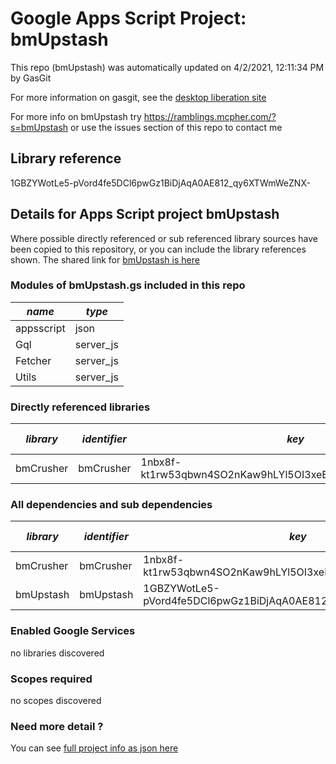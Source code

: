 # Google Apps Script Project: bmUpstash
This repo (bmUpstash) was automatically updated on 4/2/2021, 12:11:34 PM by GasGit

For more information on gasgit, see the [desktop liberation site](https://ramblings.mcpher.com/drive-sdk-and-github/migrategasgit/ "desktop liberation")

For more info on bmUpstash try https://ramblings.mcpher.com/?s=bmUpstash or use the issues section of this repo to contact me
## Library reference
1GBZYWotLe5-pVord4fe5DCl6pwGz1BiDjAqA0AE812_qy6XTWmWeZNX-


## Details for Apps Script project bmUpstash
Where possible directly referenced or sub referenced library sources have been copied to this repository, or you can include the library references shown. 
The shared link for [bmUpstash is here](https://script.google.com/d/1GBZYWotLe5-pVord4fe5DCl6pwGz1BiDjAqA0AE812_qy6XTWmWeZNX-/edit?usp=sharing "open in the GAS IDE")

### Modules of bmUpstash.gs included in this repo
*name*|*type*
--- | --- 
appsscript| json
Gql| server_js
Fetcher| server_js
Utils| server_js
### Directly referenced libraries
*library*|*identifier*|*key*|*version*|*dev mode*|*source*|
--- | --- | --- | --- | --- | --- 
bmCrusher| bmCrusher|1nbx8f-kt1rw53qbwn4SO2nKaw9hLYl5OI3xeBgkBC7bpEdWKIPBDkVG0|6|no|[here](libraries/bmCrusher "library source")
### All dependencies and sub dependencies
*library*|*identifier*|*key*|*version*|*dev mode*|*source*|
--- | --- | --- | --- | --- | --- 
bmCrusher| bmCrusher|1nbx8f-kt1rw53qbwn4SO2nKaw9hLYl5OI3xeBgkBC7bpEdWKIPBDkVG0|6|no|[here](libraries/bmCrusher "library source")
bmUpstash| bmUpstash|1GBZYWotLe5-pVord4fe5DCl6pwGz1BiDjAqA0AE812_qy6XTWmWeZNX-|5|no|[here](libraries/bmUpstash "library source")
### Enabled Google Services
no libraries discovered
### Scopes required
no scopes discovered
### Need more detail ?
You can see [full project info as json here](info.json)
